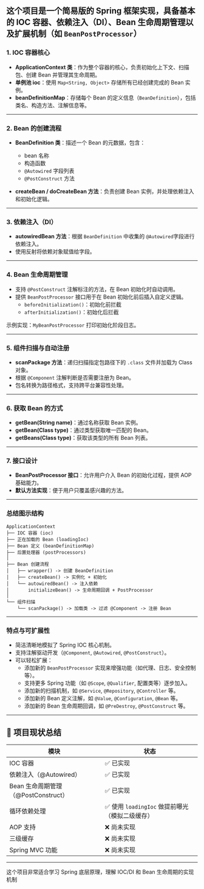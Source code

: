 这个项目是一个简易版的 Spring 框架实现，具备基本的 IOC 容器、依赖注入（DI）、Bean 生命周期管理以及扩展机制（如 `BeanPostProcessor`）
---

### 1. **IOC 容器核心**
- **ApplicationContext 类**：作为整个容器的核心，负责初始化上下文、扫描包、创建 Bean 并管理其生命周期。
- **单例池 ioc**：使用 `Map<String, Object>` 存储所有已经创建完成的 Bean 实例。
- **beanDefinitionMap**：存储每个 Bean 的定义信息（`BeanDefinition`），包括类名、构造方法、注解信息等。

---

### 2. **Bean 的创建流程**
- **BeanDefinition 类**：描述一个 Bean 的元数据，包含：
    - bean 名称
    - 构造函数
    - `@Autowired` 字段列表
    - `@PostConstruct` 方法

- **createBean / doCreateBean 方法**：负责创建 Bean 实例，并处理依赖注入和初始化逻辑。

---

### 3. **依赖注入（DI）**
- **autowiredBean 方法**：根据 `BeanDefinition` 中收集的 `@Autowired`字段进行依赖注入。
- 使用反射将依赖对象赋值给字段。

---

### 4. **Bean 生命周期管理**
- 支持 `@PostConstruct` 注解标注的方法，在 Bean 初始化时自动调用。
- 提供 `BeanPostProcessor` 接口用于在 Bean 初始化前后插入自定义逻辑。
    - `beforeInitialization()`：初始化前拦截
    - `afterInitialization()`：初始化后拦截

示例实现：`MyBeanPostProcessor` 打印初始化阶段日志。

---

### 5. **组件扫描与自动注册**
- **scanPackage 方法**：递归扫描指定包路径下的 `.class` 文件并加载为 Class 对象。
- 根据 `@Component` 注解判断是否需要注册为 Bean。
- 包名转换为路径格式，支持跨平台兼容性处理。

---

### 6. **获取 Bean 的方式**
- **getBean(String name)**：通过名称获取 Bean 实例。
- **getBean(Class<T> type)**：通过类型获取唯一匹配的 Bean。
- **getBeans(Class<T> type)**：获取该类型的所有 Bean 列表。

---

### 7. **接口设计**
- **BeanPostProcessor 接口**：允许用户介入 Bean 的初始化过程，提供 AOP 基础能力。
- **默认方法实现**：便于用户只覆盖感兴趣的方法。

---

### 总结图示结构
```
ApplicationContext
├── IOC 容器 (ioc)
├── 正在加载的 Bean (loadingIoc)
├── Bean 定义 (beanDefinitionMap)
├── 后置处理器 (postProcessors)
│
├── Bean 创建流程
│   ├── wrapper() -> 创建 BeanDefinition
│   ├── createBean() -> 实例化 + 初始化
│   └── autowiredBean() -> 注入依赖
│       initializeBean() -> 生命周期回调 + PostProcessor
│
└── 组件扫描
    └── scanPackage() -> 加载类 -> 过滤 @Component -> 注册 Bean
```


---

### 特点与可扩展性
- 简洁清晰地模拟了 Spring IOC 核心机制。
- 支持注解驱动开发（`@Component`, `@Autowired`, `@PostConstruct`）。
- 可以轻松扩展：
    - 添加新的 `BeanPostProcessor` 实现来增强功能（如代理、日志、安全控制等）。
    - 支持更多 Spring 功能（如 `@Scope`, `@Qualifier`, 配置类等）逐步加入。
    - 添加新的扫描机制，如 `@Service`, `@Repository`, `@Controller` 等。
    - 添加新的 Bean 定义注解，如 `@Value`, `@Configuration`, `@Bean` 等。
    - 添加新的 Bean 生命周期回调，如 `@PreDestroy`, `@PostConstruct` 等。
---

## 🎯 项目现状总结

| 模块 | 状态 |
|------|------|
| IOC 容器 | ✅ 已实现 |
| 依赖注入（@Autowired） | ✅ 已实现 |
| Bean 生命周期管理（@PostConstruct） | ✅ 已实现 |
| 循环依赖处理 | ✅ 使用 `loadingIoc` 做提前曝光（模拟二级缓存） |
| AOP 支持 | ❌ 尚未实现 |
| 三级缓存 | ❌ 尚未实现 |
| Spring MVC 功能 | ❌ 尚未实现 |

---
这个项目非常适合学习 Spring 底层原理，理解 IOC/DI 和 Bean 生命周期的实现机制